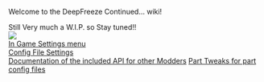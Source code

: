 Welcome to the DeepFreeze Continued... wiki!

Still Very much a W.I.P. so Stay tuned!!   
![](http://i.imgur.com/GPowD3m.png)   
[In Game Settings menu](https://github.com/JPLRepo/DeepFreeze/wiki/Space-Center-Settings-Menu-Options)   
[Config File Settings](https://github.com/JPLRepo/DeepFreeze/wiki/Config-File-Settings)   
[Documentation of the included API for other Modders](https://github.com/JPLRepo/DeepFreeze/wiki/DeepFreeze-API-documentation-(DFInterface.DLL))   
[Part Tweaks for part config files](https://github.com/JPLRepo/DeepFreeze/wiki/Part-config-file-Tweaks)     